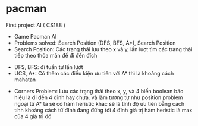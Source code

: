 # pacman
First project AI ( CS188 )
- Game Pacman AI
- Problems solved: Search Position (DFS, BFS, A*), Search Position
- Search Position: Các trạng thái lưu theo x và y, lần lượt tìm các trạng thái tiếp theo thỏa mãn để đi đến đích
 + DFS, BFS: đi tuần tự lần lượt
 + UCS, A*: Có thêm các điều kiện ưu tiên với A* thì là khoảng cách mahatan
- Corners Problem: Lưu các trạng thái theo x, y, và 4 biến boolean báo hiệu là đi đến 4 đỉnh hay chưa. và làm tương tự như position problem ngoại từ A* ta sẽ có hàm heristic khác sẽ là tính độ ưu tiên bằng cách tính khoảng cách từ đỉnh đang đứng tới 4 đỉnh giá trị hàm heristic là max của 4 giá trị đó
